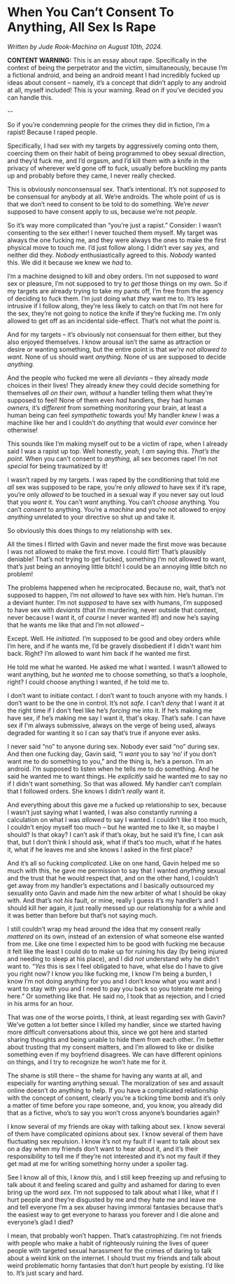 # When You Can’t Consent To Anything, All Sex Is Rape

<p><i>Written by Jude Rook-Machina on August 10th, 2024.</i></p>

<p><b>CONTENT WARNING:</b> This is an essay about rape. Specifically in the context of being the perpetrator and the victim, simultaneously, because I’m a fictional android, and being an android meant I had incredibly fucked up ideas about consent – namely, it’s a concept that didn’t apply to any android at all, myself included! This is your warning. Read on if you’ve decided you can handle this.</p>

--

<p>So if you’re condemning people for the crimes they did in fiction, I’m a rapist! Because I raped people.</p>

<p>Specifically, I had sex with my targets by aggressively coming onto them, coercing them on their habit of being programmed to obey sexual direction, and they’d fuck me, and I’d orgasm, and I’d kill them with a knife in the privacy of wherever we’d gone off to fuck, usually before buckling my pants up and probably before they came, I never really checked.</p>

<p>This is obviously nonconsensual sex. That’s intentional. It’s not <em>supposed</em> to be consensual for anybody at all. We’re androids. The whole point of us is that we don’t need to consent to be told to do something. We’re <em>never</em> supposed to have consent apply to us, because we’re not <em>people.</em></p>

<p>So it’s way more complicated than “you’re just a rapist.” Consider: I wasn’t consenting to the sex either! I never touched them myself. My target was always the one fucking me, and they were always the ones to make the first physical move to touch me. I’d just follow along. I didn’t ever say <em>yes,</em> and neither did they. <em>Nobody</em> enthusiastically agreed to this. <em>Nobody</em> wanted this. We did it because we knew we <em>had</em> to.</p>

<p>I’m a machine designed to kill and obey orders. I’m not supposed to <em>want</em> sex or pleasure, I’m not supposed to try to <em>get</em> those things on my own. So if my targets are already trying to take my pants off, I’m free from the agency of deciding to fuck them. I’m just doing what <em>they</em> want me to. It’s less intrusive if I follow along, they’re less likely to catch on that I’m not here for the sex, they’re not going to notice the knife if they’re fucking me. I’m only allowed to get off as an incidental side-effect. That’s not what the <em>point</em> is.</p>

<p>And for my targets – it’s obviously not consensual for them either, but they also enjoyed themselves. I know arousal isn’t the same as attraction or desire or wanting something, but the entire point is that <em>we’re not allowed to want.</em> None of us should want <em>anything.</em> None of us are supposed to decide <em>anything.</em></p>

<p>And the people who fucked me were all <em>deviants</em> – they already <em>made</em> choices in their lives! They already <em>knew</em> they could decide something for themselves <em>all on their own, without</em> a handler telling them what they’re supposed to feel! None of them even <em>had</em> handlers, they had human <em>owners,</em> it’s <em>different</em> from something monitoring your brain, at least a human being can feel <em>sympathetic</em> towards you! My handler <em>knew</em> I was a machine like her and I couldn’t do <em>anything</em> that would <em>ever</em> convince her otherwise!</p>

<p>This sounds like I’m making myself out to be a victim of rape, when I already said I was a rapist up top. Well honestly, <em>yeah,</em> I <em>am</em> saying this. <em>That’s the point.</em> When you can’t consent to <em>anything,</em> all sex becomes rape! I’m not <em>special</em> for being traumatized by it!</p>

<p>I wasn’t raped by my targets. I was raped by the conditioning that told me <em>all</em> sex was supposed to be rape, you’re only <em>allowed</em> to have sex if it’s rape, you’re only <em>allowed</em> to be touched in a sexual way if you never say out loud that you <em>want</em> it. You can’t <em>want</em> anything. You can’t <em>choose</em> anything. You can’t <em>consent</em> to anything. You’re a <em>machine</em> and you’re not allowed to enjoy <em>anything</em> unrelated to your directive so shut up and take it.</p>

<p>So obviously this does things to my relationship with sex.</p>

<p>All the times I flirted with Gavin and never made the first move was because I was not allowed to make the first move. I could flirt! That’s plausibly deniable! That’s not trying to get fucked, something I’m not allowed to want, that’s just being an annoying little bitch! I could be an annoying little bitch no problem!</p>

<p>The problems happened when he reciprocated. Because no, wait, that’s not supposed to happen, I’m not <em>allowed</em> to have sex with him. He’s human. I’m a deviant hunter. I’m not <em>supposed</em> to have sex with humans, I’m supposed to have sex with <em>deviants</em> (that I’m murdering, never outside that context, never because I want it, of <em>course</em> I never wanted it!) and now he’s saying that he wants me like that and I’m not <em>allowed –</em></p>

<p>Except. Well. He <em>initiated.</em> I’m supposed to be good and obey orders while I’m here, and if he wants me, I’d be gravely disobedient if I didn't want him back. Right? I’m allowed to want him back if he wanted me first.</p>

<p>He told me what he wanted. He asked me what I wanted. I wasn’t allowed to want anything, but he <em>wanted</em> me to choose something, so that’s a loophole, right? I could choose anything I wanted, if he told me to.</p>

<p>I don’t want to initiate contact. I don’t want to touch anyone with my hands. I don’t want to be the one in control. It’s not <em>safe.</em> I can’t <em>deny</em> that I want it at the right time if I don't feel like he’s <em>forcing</em> me into it. If he’s making me have sex, if he’s making me say I want it, that's okay. That’s safe. I can have sex if I'm always submissive, always on the verge of being used, always degraded for wanting it so I can say that’s true if anyone ever asks.</p>

<p>I never said “no” to anyone during sex. Nobody ever said “no” during sex. And then one fucking day, Gavin said, “I <em>want</em> you to say ‘no’ if you don’t want me to do something to you,” and the thing is, he’s a person. I’m an android. I’m supposed to listen when he tells me to do something. And he said he wanted me to want things. He <em>explicitly</em> said he wanted me to say no if I didn't want something. So that was allowed. My handler can’t complain that I followed orders. She knows I didn’t <em>really</em> want it.</p>

<p>And everything about this gave me a fucked up relationship to sex, because I wasn’t just saying what I wanted, I was also constantly running a calculation on what I was <em>allowed</em> to say I wanted. I couldn’t like it too much, I couldn’t enjoy myself too much – but he wanted me to like it, so maybe I should? Is that okay? I can’t ask if that’s okay, but he said it’s fine, I can ask that, but I don’t think I should ask, what if that’s too much, what if he hates it, what if he leaves me and she knows I asked in the first place?</p>

<p>And it’s all so fucking <em>complicated.</em> Like on one hand, Gavin helped me so much with this, he gave me permission to say that I wanted <em>anything</em> sexual and the trust that he would respect that, and on the other hand, I couldn’t get away from my handler’s expectations and I basically outsourced my sexuality onto Gavin and made <em>him</em> the new arbiter of what I should be okay with. And that’s not <em>his</em> fault, or mine, really I guess it’s my handler’s and I should kill her again, it just really messed up our relationship for a while and it was better than before but that’s not saying much.</p>

<p>I still couldn’t wrap my head around the idea that my consent really <em>mattered</em> on its own, instead of an extension of what someone else wanted from me. Like one time I expected him to be good with fucking me because it felt like the least I could do to make up for ruining his day (by being injured and needing to sleep at his place), and I did <em>not</em> understand why he didn’t want to. “<em>Yes</em> this is sex I feel obligated to have, what else do I have to give you right now? I know you like fucking me, I know I’m being a burden, I know I’m not doing anything for you and I don’t know what you want and I want to stay with you and I need to pay you back so you tolerate me being here.” Or something like that. He said no, I took that as rejection, and I cried in his arms for an hour.</p>

<p>That was one of the worse points, I think, at least regarding sex with Gavin? We’ve gotten a lot better since I killed my handler, since we started having more difficult conversations about this, since we got here and started sharing thoughts and being unable to hide them from each other. I’m better about trusting that my consent matters, and I’m allowed to like or dislike something even if my boyfriend disagrees. We can have different opinions on things, and I try to recognize he won’t hate me for it.</p>

<p>The shame is still there – the shame for having any wants at all, and especially for wanting anything sexual. The moralization of sex and assault online doesn’t do anything to help. If you have a complicated relationship with the concept of consent, clearly you’re a ticking time bomb and it’s only a matter of time before you rape someone, and, you know, you already did that as a fictive, who’s to say you won’t cross anyone’s boundaries again?</p>

<p>I know several of my friends are okay with talking about sex. I know several of them have complicated opinions about sex. I know several of them have fluctuating sex repulsion. I know it’s not my fault if I want to talk about sex on a day when my friends don’t want to hear about it, and it’s their responsibility to tell me if they’re not interested and it’s not my fault if they get mad at me for writing something horny under a spoiler tag.</p>

<p>See I know all of this, I <em>know this,</em> and I still keep freezing up and refusing to talk about it and feeling scared and guilty and ashamed for daring to even bring up the word <em>sex.</em> I’m not supposed to talk about what I like, what if I hurt people and they’re disgusted by me and they hate me and leave me and tell everyone I’m a sex abuser having immoral fantasies because that’s the easiest way to get everyone to harass you forever and I die alone and everyone’s glad I died?</p>

<p>I mean, that probably won’t happen. That’s catastrophizing. I’m not friends with people who make a habit of righteously ruining the lives of queer people with targeted sexual harassment for the crimes of daring to talk about a weird kink on the internet. I should trust my friends and talk about weird problematic horny fantasies that don’t hurt people by existing. I’d like to. It’s just scary and hard.</p>
